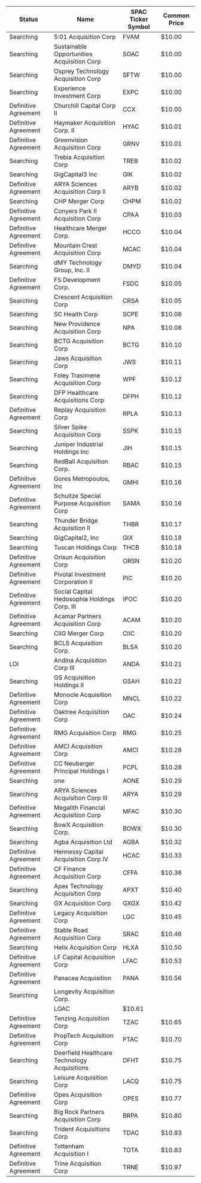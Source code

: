 Status               | Name                                         | SPAC Ticker Symbol | Common Price 
-------------------- | -------------------------------------------- | ------------------ | -------------
Searching            | 5:01 Acquisition Corp                        | FVAM               | $10.00       
Searching            | Sustainable Opportunities Acquisition Corp   | SOAC               | $10.00       
Searching            | Osprey Technology Acquisition Corp           | SFTW               | $10.00       
Searching            | Experience Investment Corp                   | EXPC               | $10.00       
Definitive Agreement | Churchill Capital Corp II                    | CCX                | $10.00       
Definitive Agreement | Haymaker Acquisition Corp. II                | HYAC               | $10.01       
Definitive Agreement | Greenvision Acquisition Corp                 | GRNV               | $10.01       
Searching            | Trebia Acquisition Corp                      | TREB               | $10.02       
Searching            | GigCapital3 Inc                              | GIK                | $10.02       
Definitive Agreement | ARYA Sciences Acquisition Corp II            | ARYB               | $10.02       
Searching            | CHP Merger Corp                              | CHPM               | $10.02       
Definitive Agreement | Conyers Park II Acquisition Corp             | CPAA               | $10.03       
Definitive Agreement | Healthcare Merger Corp.                      | HCCO               | $10.04       
Definitive Agreement | Mountain Crest Acquisition Corp              | MCAC               | $10.04       
Searching            | dMY Technology Group, Inc. II                | DMYD               | $10.04       
Definitive Agreement | FS Development Corp.                         | FSDC               | $10.05       
Searching            | Crescent Acquisition Corp                    | CRSA               | $10.05       
Searching            | SC Health Corp                               | SCPE               | $10.08       
Searching            | New Providence Acquisition Corp              | NPA                | $10.08       
Searching            | BCTG Acquisition Corp                        | BCTG               | $10.10       
Searching            | Jaws Acquisition Corp                        | JWS                | $10.11       
Searching            | Foley Trasimene Acquisition Corp             | WPF                | $10.12       
Searching            | DFP Healthcare Acquisitions Corp             | DFPH               | $10.12       
Definitive Agreement | Replay Acquisition Corp                      | RPLA               | $10.13       
Searching            | Silver Spike Acquisition Corp                | SSPK               | $10.15       
Searching            | Juniper Industrial Holdings Inc              | JIH                | $10.15       
Searching            | RedBall Acquisition Corp.                    | RBAC               | $10.15       
Definitive Agreement | Gores Metropoulos, Inc                       | GMHI               | $10.16       
Definitive Agreement | Schultze Special Purpose Acquisition Corp    | SAMA               | $10.16       
Searching            | Thunder Bridge Acquisition II                | THBR               | $10.17       
Searching            | GigCapital2, Inc                             | GIX                | $10.18       
Searching            | Tuscan Holdings Corp                         | THCB               | $10.18       
Definitive Agreement | Orisun Acquisition Corp                      | ORSN               | $10.20       
Definitive Agreement | Pivotal Investment Corporation II            | PIC                | $10.20       
Definitive Agreement | Social Capital Hedosophia Holdings Corp. III | IPOC               | $10.20       
Definitive Agreement | Acamar Partners Acquisition Corp             | ACAM               | $10.20       
Searching            | CIIG Merger Corp                             | CIIC               | $10.20       
Searching            | BCLS Acquisition Corp.                       | BLSA               | $10.20       
LOI                  | Andina Acquisition Corp III                  | ANDA               | $10.21       
Searching            | GS Acquisition Holdings II                   | GSAH               | $10.22       
Definitive Agreement | Monocle Acquisition Corp                     | MNCL               | $10.22       
Definitive Agreement | Oaktree Acquisition Corp                     | OAC                | $10.24       
Definitive Agreement | RMG Acquisition Corp                         | RMG                | $10.25       
Definitive Agreement | AMCI Acquisition Corp                        | AMCI               | $10.28       
Definitive Agreement | CC Neuberger Principal Holdings I            | PCPL               | $10.28       
Searching            | one                                          | AONE               | $10.29       
Searching            | ARYA Sciences Acquisition Corp III           | ARYA               | $10.29       
Definitive Agreement | Megalith Financial Acquisition Corp          | MFAC               | $10.30       
Searching            | BowX Acquisition Corp.                       | BOWX               | $10.30       
Searching            | Agba Acquisition Ltd                         | AGBA               | $10.32       
Definitive Agreement | Hennessy Capital Acquisition Corp IV         | HCAC               | $10.33       
Definitive Agreement | CF Finance Acquisition Corp                  | CFFA               | $10.38       
Searching            | Apex Technology Acquisition Corp             | APXT               | $10.40       
Searching            | GX Acquisition Corp                          | GXGX               | $10.42       
Definitive Agreement | Legacy Acquisition Corp                      | LGC                | $10.45       
Definitive Agreement | Stable Road Acquisition Corp                 | SRAC               | $10.46       
Searching            | Helix Acquisition Corp                       | HLXA               | $10.50       
Definitive Agreement | LF Capital Acquisition Corp                  | LFAC               | $10.53       
Definitive Agreement | Panacea Acquisition                          | PANA               | $10.56       
Searching            | Longevity Acquisition Corp.
                 | LOAC               | $10.61       
Definitive Agreement | Tenzing Acquisition Corp                     | TZAC               | $10.65       
Definitive Agreement | PropTech Acquisition Corp                    | PTAC               | $10.70       
Searching            | Deerfield Healthcare Technology Acquisitions | DFHT               | $10.75       
Searching            | Leisure Acquisition Corp                     | LACQ               | $10.75       
Definitive Agreement | Opes Acquisition Corp                        | OPES               | $10.77       
Searching            | Big Rock Partners Acquisition Corp           | BRPA               | $10.80       
Searching            | Trident Acquisitions Corp                    | TDAC               | $10.83       
Definitive Agreement | Tottenham Acquisition I                      | TOTA               | $10.83       
Definitive Agreement | Trine Acquisition Corp                       | TRNE               | $10.97       
